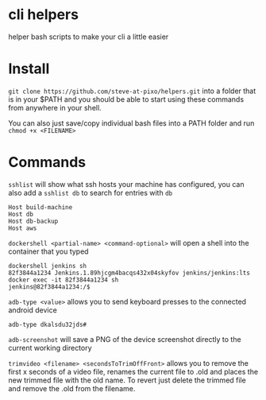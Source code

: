 # cli helpers
helper bash scripts to make your cli a little easier


# Install
`git clone https://github.com/steve-at-pixo/helpers.git`
into a folder that is in your $PATH and you should be able to start using these commands from anywhere in your shell.

You can also just save/copy individual bash files into a PATH folder and run `chmod +x <FILENAME>`


# Commands

`sshlist` will show what ssh hosts your machine has configured, you can also add a `sshlist db` to search for entries with `db`

```
Host build-machine
Host db
Host db-backup
Host aws
```

`dockershell <partial-name> <command-optional>` will open a shell into the container that you typed
```
dockershell jenkins sh
82f3844a1234 Jenkins.1.89hjcgm4bacqs432x04skyfov jenkins/jenkins:lts
docker exec -it 82f3844a1234 sh
jenkins@82f3844a1234:/$
```

`adb-type <value>` allows you to send keyboard presses to the connected android device
```
adb-type dkalsdu32jds#
```

`adb-screenshot` will save a PNG of the device screenshot directly to the current working directory


`trimvideo <filename> <secondsToTrimOffFront>` allows you to remove the first x seconds of a video file, renames the current file to <filename>.old and places the new trimmed file with the old name. To revert just delete the trimmed file and remove the .old from the filename. 

